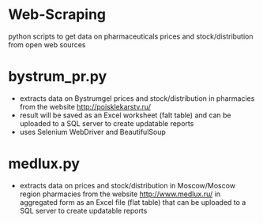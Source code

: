 # Web-Scraping
python scripts to get data on pharmaceuticals prices and stock/distribution from open web sources

# bystrum_pr.py 
- extracts data on Bystrumgel prices and stock/distribution in pharmacies from the website http://poisklekarstv.ru/
- result will be saved as an Excel worksheet (falt table) and can be uploaded to a SQL server to create updatable reports
- uses Selenium WebDriver and BeautifulSoup

# medlux.py
- extracts data on prices and stock/distribution in Moscow/Moscow region pharmacies from the website http://www.medlux.ru/ in aggregated form as an Excel file (flat table) that can be uploaded to a SQL server to create updatable reports
